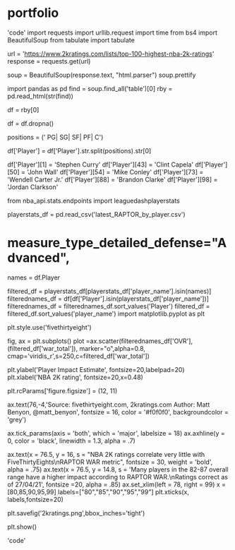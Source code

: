 # portfolio

'code'
import requests
import urllib.request
import time
from bs4 import BeautifulSoup
from tabulate import tabulate

url = 'https://www.2kratings.com/lists/top-100-highest-nba-2k-ratings'
response = requests.get(url)

soup = BeautifulSoup(response.text, "html.parser")
soup.prettify


import pandas as pd
find = soup.find_all('table')[0]
rby = pd.read_html(str(find))


df = rby[0]

df = df.dropna()

positions = (' PG| SG| SF| PF| C')

df['Player'] = df['Player'].str.split(positions).str[0]


df['Player'][1] = 'Stephen Curry'
df['Player'][43] = 'Clint Capela'
df['Player'][50] = 'John Wall'
df['Player'][54] = 'Mike Conley'
df['Player'][73] = 'Wendell Carter Jr.'
df['Player'][88] = 'Brandon Clarke'
df['Player'][98] = 'Jordan Clarkson'

from nba_api.stats.endpoints import leaguedashplayerstats

playerstats_df = pd.read_csv('latest_RAPTOR_by_player.csv')
# measure_type_detailed_defense="Advanced",
names = df.Player


filtered_df = playerstats_df[playerstats_df['player_name'].isin(names)]
filterednames_df = df[df['Player'].isin(playerstats_df['player_name'])]
filterednames_df = filterednames_df.sort_values('Player')
filtered_df = filtered_df.sort_values('player_name')
import matplotlib.pyplot as plt


plt.style.use('fivethirtyeight')




fig, ax = plt.subplots()
plot =ax.scatter(filterednames_df['OVR'],(filtered_df['war_total']),
            marker="o",alpha=0.8, cmap='viridis_r',s=250,c=filtered_df['war_total'])

plt.ylabel('Player Impact Estimate', fontsize=20,labelpad=20)
plt.xlabel('NBA 2K rating', fontsize=20,x=0.48)

plt.rcParams['figure.figsize'] = (12, 11)

ax.text(76,-4,'Source: fivethirtyeight.com, 2kratings.com                                                                Author: Matt Benyon, @matt_benyon',
        fontsize = 16, color = '#f0f0f0', backgroundcolor = 'grey')

ax.tick_params(axis = 'both', which = 'major', labelsize = 18)
ax.axhline(y = 0, color = 'black', linewidth = 1.3, alpha = .7)

ax.text(x = 76.5, y = 16, s = "NBA 2K ratings correlate very little with FiveThirtyEights\nRAPTOR WAR metric",
               fontsize = 30, weight = 'bold', alpha = .75)
ax.text(x = 76.5, y = 14.8,
               s = 'Many players in the 82-87 overall range have a higher impact according to RAPTOR WAR.\nRatings correct as of 27/04/21',
              fontsize =20, alpha = .85)
ax.set_xlim(left = 78, right = 99)
x = [80,85,90,95,99]
labels=["80","85","90","95","99"]
plt.xticks(x, labels,fontsize=20)

plt.savefig('2kratings.png',bbox_inches='tight')



plt.show()

'code'
